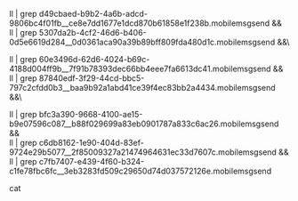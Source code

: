 ll | grep d49cbaed-b9b2-4a6b-adcd-9806bc4f01fb__ce8e7dd1677e1dcd870b61858e1f238b.mobilemsgsend &&\
ll | grep 5307da2b-4cf2-46d6-b406-0d5e6619d284__0d0361aca90a39b89bff809fda480d1c.mobilemsgsend &&\

ll | grep 60e3496d-62d6-4024-b69c-4188d004ff9b__7f91b78393dec66bb4eee7fa6613dc41.mobilemsgsend &&\
ll | grep 87840edf-3f29-44cd-bbc5-797c2cfdd0b3__baa9b92a1abd41ce39f4ec83bb2a4434.mobilemsgsend &&\

ll | grep bfc3a390-9668-4100-ae15-b9e07596c087__b88f029699a83eb0901787a833c6ac26.mobilemsgsend &&\
ll | grep c6db8162-1e90-404d-83ef-9724e29b5077__2f85009327a21474964631ec33d7607c.mobilemsgsend &&\
ll | grep c7fb7407-e439-4f60-b324-c1fe78fbc6fc__3eb3283fd509c29650d74d037572126e.mobilemsgsend 




cat 
